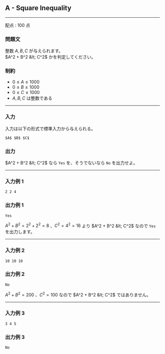 ## A - Square Inequality
---

配点 : $100$ 点

### 問題文

整数 $A, B, C$ が与えられます。<br/>
$A^2 + B^2 &lt; C^2$ かを判定してください。  

### 制約

- $0 \le A \le 1000$
- $0 \le B \le 1000$
- $0 \le C \le 1000$
- $A, B, C$ は整数である

---


### 入力

入力は以下の形式で標準入力から与えられる。

```
$A$ $B$ $C$

```

### 出力

$A^2 + B^2 &lt; C^2$ なら `Yes` を、そうでないなら `No` を出力せよ。  

---


### 入力例 1

```
2 2 4

```

### 出力例 1

```
Yes

```

$A^2 + B^2 = 2^2 + 2^2 = 8$ 、$C^2 = 4^2 = 16$ より $A^2 + B^2 &lt; C^2$ なので `Yes` を出力します。  

---


### 入力例 2

```
10 10 10

```

### 出力例 2

```
No

```

$A^2 + B^2 = 200$ 、$C^2 = 100$ なので $A^2 + B^2 &lt; C^2$ ではありません。  

---


### 入力例 3

```
3 4 5

```

### 出力例 3

```
No

```
